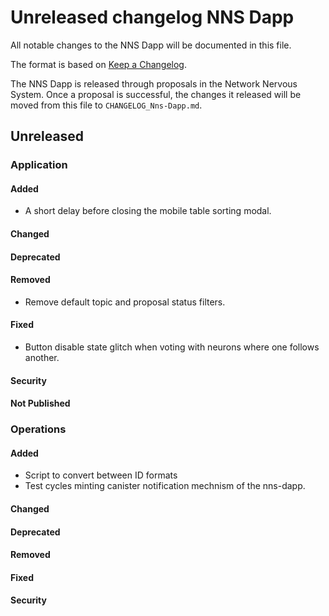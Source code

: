 
# Unreleased changelog NNS Dapp

All notable changes to the NNS Dapp will be documented in this file.

The format is based on [Keep a Changelog](https://keepachangelog.com/en/1.0.0/).

The NNS Dapp is released through proposals in the Network Nervous System. Once a
proposal is successful, the changes it released will be moved from this file to
`CHANGELOG_Nns-Dapp.md`.

## Unreleased

### Application

#### Added

* A short delay before closing the mobile table sorting modal.

#### Changed

#### Deprecated

#### Removed

* Remove default topic and proposal status filters.

#### Fixed

* Button disable state glitch when voting with neurons where one follows another.

#### Security

#### Not Published

### Operations

#### Added

* Script to convert between ID formats
* Test cycles minting canister notification mechnism of the nns-dapp.

#### Changed

#### Deprecated

#### Removed

#### Fixed

#### Security
